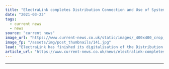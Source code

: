```yaml
---
title: "ElectraLink completes Distribution Connection and Use of System Agreement digitalisation"
date: "2021-03-23"
tags: 
  - current news
  - news
source: "current news"
image_url: "https://www.current-news.co.uk/static/images/_400x400_crop_center-center/GettyImages-154974489_darker_cropped.jpg"
image_fp: "/assets/img/post_thumbnails/141.jpg"
lead: "​ElectraLink has finished its digitalisation of the Distribution Connection and Use of System Agreement (DCUSA), improving accessibility and navigation."
article_url: "https://www.current-news.co.uk/news/electralink-completes-distribution-connection-and-use-of-system-agreement-digitalisation-in-important-step-in-modernisation?utm_source=rss-feeds&utm_medium=rss&utm_campaign=rss"
---
```


---
